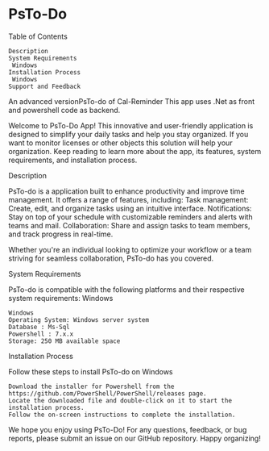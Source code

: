 # PsTo-Do

Table of Contents

    Description
    System Requirements
     Windows
    Installation Process
     Windows
    Support and Feedback

An advanced versionPsTo-do of Cal-Reminder
This app uses .Net as front and powershell code as backend.

Welcome to PsTo-Do App! This innovative and user-friendly application is designed to simplify your daily tasks and help you stay organized. If you want to monitor licenses or other objects this solution will help your organization.
Keep reading to learn more about the app, its features, system requirements, and installation process.

Description

PsTo-do is a application built to enhance productivity and improve time management. It offers a range of features, including:
    Task management: Create, edit, and organize tasks using an intuitive interface.
    Notifications: Stay on top of your schedule with customizable reminders and alerts with teams and mail.
    Collaboration: Share and assign tasks to team members, and track progress in real-time.


Whether you're an individual looking to optimize your workflow or a team striving for seamless collaboration, PsTo-do has you covered.

System Requirements

PsTo-do is compatible with the following platforms and their respective system requirements:
Windows

    Windows
    Operating System: Windows server system 
    Database : Ms-Sql
    Powershell : 7.x.x
    Storage: 250 MB available space


Installation Process

Follow these steps to install PsTo-do on Windows

    Download the installer for Powershell from the https://github.com/PowerShell/PowerShell/releases page.
    Locate the downloaded file and double-click on it to start the installation process.
    Follow the on-screen instructions to complete the installation.

We hope you enjoy using PsTo-Do! For any questions, feedback, or bug reports, please submit an issue on our GitHub repository. Happy organizing!
